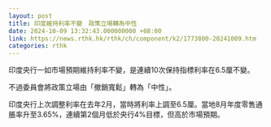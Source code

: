 ```yaml
---
layout: post
title: 印度維持利率不變　政策立場轉為中性
date: 2024-10-09 13:32:43.000000000 +08:00
link: https://news.rthk.hk/rthk/ch/component/k2/1773800-20241009.htm
categories: rthk
---
```


印度央行一如市場預期維持利率不變，是連續10次保持指標利率在6.5厘不變。

不過委員會將政策立場由「撤銷寬鬆」轉為「中性」。

印度央行上次調整利率在去年2月，當時將利率上調至6.5厘。當地8月年度零售通脹率升至3.65%，連續第2個月低於央行4%目標，但高於市場預期。
